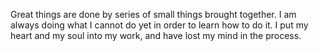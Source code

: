 Great things are done by series of small things brought together.
I am always doing what I cannot do yet in order to learn how to do it.
I put my heart and my soul into my work, and have lost my mind in the process.
